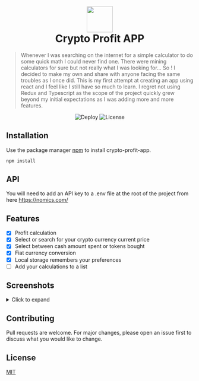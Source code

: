 <h1 align="center"> 
  <img src="https://user-images.githubusercontent.com/48698009/141694419-a0f94f09-c913-4da6-9f40-a63332cd696f.png" width="70" height="auto">
      <br />
  Crypto Profit APP
</h1> 

> Whenever I was searching on the internet for a simple calculator to do some quick math I could never find one. There were mining calculators for sure but not really what I was looking for... So ! I decided to make my own and share with anyone facing the same troubles as I once did. This is my first attempt at creating an app using react and I feel like I still have so much to learn. I regret not using Redux and Typescript as the scope of the project quickly grew beyond my initial expectations as I was adding more and more features.

<div align="center">
<img alt="Deploy" src="https://github.com/fcancelinha/crypto-profit/actions/workflows/gh-deploy.yml/badge.svg">
<img alt="License" src="https://img.shields.io/badge/License-MIT-brightgreen.svg">
</div>


## Installation

Use the package manager [npm](https://www.npmjs.com/) to install crypto-profit-app.

```bash
npm install
```

## API 

You will need to add an API key to a .env file at the root of the project from here https://nomics.com/

## Features

- [x] Profit calculation
- [x] Select or search for your crypto currency current price
- [x] Select between cash amount spent or tokens bought
- [x] Fiat currency conversion
- [x] Local storage remembers your preferences
- [ ] Add your calculations to a list

## Screenshots

<details>
<summary>Click to expand</summary>
  
![1](https://user-images.githubusercontent.com/48698009/141378092-51ff741a-a458-4511-8c56-b9e0084b83ea.png)
![2](https://user-images.githubusercontent.com/48698009/141378108-7d8dd13c-7a9b-4c96-8e7c-76eb07f485af.png)
![3](https://user-images.githubusercontent.com/48698009/141378122-10be7bcb-814b-45b4-9f99-653f35ca0e9c.png)
![4](https://user-images.githubusercontent.com/48698009/141378128-1048e89e-2390-4622-94bd-d56333cbf7f6.png)
![5](https://user-images.githubusercontent.com/48698009/141378245-9b98c35c-96dd-4685-89f1-afad490922c1.png)

</details>


## Contributing
Pull requests are welcome. For major changes, please open an issue first to discuss what you would like to change.

## License
[MIT](https://choosealicense.com/licenses/mit/)
